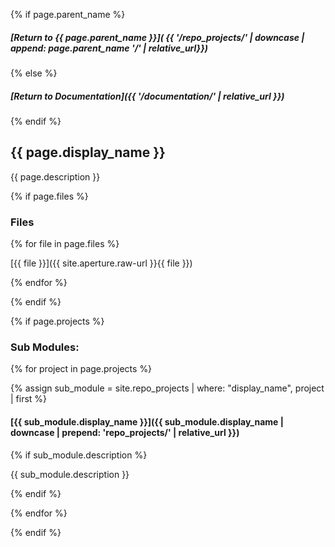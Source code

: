 {% if page.parent_name %}
##### [Return to {{ page.parent_name }}]( {{ '/repo_projects/' | downcase | append: page.parent_name '/' | relative_url}})
{% else %}
##### [Return to Documentation]({{ '/documentation/' | relative_url }})
{% endif %}

## {{ page.display_name }}

{{ page.description }}

{% if page.files %}

### Files

{% for file in page.files %}

[{{ file }}]({{ site.aperture.raw-url }}{{ file }})

{% endfor %}

{% endif %}

{% if page.projects %}

### Sub Modules:

{% for project in page.projects %}

{% assign sub_module = site.repo_projects | where: "display_name", project | first %}

#### [{{ sub_module.display_name }}]({{ sub_module.display_name | downcase | prepend: 'repo_projects/' | relative_url }})

{% if sub_module.description %}

{{ sub_module.description }}

{% endif %}

{% endfor %}

{% endif %}